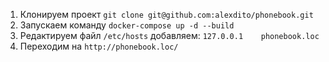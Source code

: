 1. Клонируем проект `git clone git@github.com:alexdito/phonebook.git`
2. Запускаем команду `docker-compose up -d --build`
3. Редактируем файл `/etc/hosts` добавляем: ```127.0.0.1    phonebook.loc```
4. Переходим на `http://phonebook.loc/`